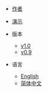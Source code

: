- [作者](https://vonng.com/)
- [演示](http://demo.pigsty.cc)

- 版本
  - [v1.0](/)
  - [v0.9](http://v0.pigsty.cc)

- 语言
  - [English](/)
  - [简体中文](/zh-cn/)
